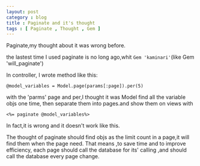 ```yaml
---
layout: post
category : blog
title : Paginate and it's thought
tags : [ Paginate , Thought , Gem ]
---
```


Paginate,my thought about it was wrong before.

the lastest time I used paginate is no long ago,whit `Gem
'kaminari'`(like Gem 'will_paginate')

In controller, I wrote method like this:

`@model_variables = Model.page(params[:page]).per(5)`

with the 'parms' page and per,I thought it was Model find all the variable objs one time, then separate them into pages.and show them on views with

`<%= paginate @model_variables%>`

In fact,it is wrong and it doesn't work like this.

The thought of paginate should find objs as the limit count in a page,it will find them when the page need. That means ,to save time and to improve efficiency, each page should call the database for its' calling ,and should call the database every page change.

 
